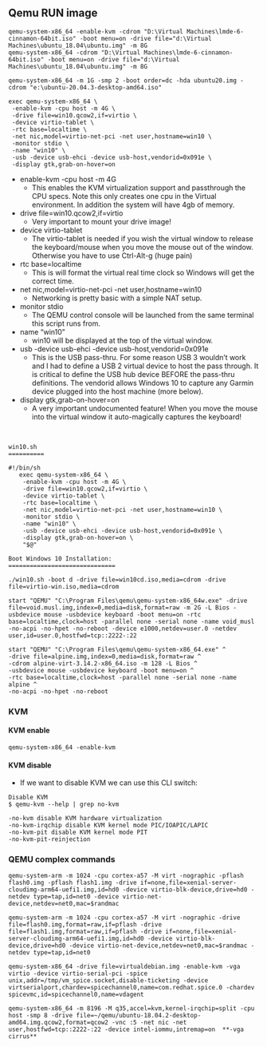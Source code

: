 ## Qemu RUN image

```
qemu-system-x86_64 -enable-kvm -cdrom "D:\Virtual Machines\lmde-6-cinnamon-64bit.iso" -boot menu=on -drive file="d:\Virtual Machines\ubuntu_18.04\ubuntu.img" -m 8G
qemu-system-x86_64 -cdrom "D:\Virtual Machines\lmde-6-cinnamon-64bit.iso" -boot menu=on -drive file="d:\Virtual Machines\ubuntu_18.04\ubuntu.img" -m 8G

qemu-system-x86_64 -m 1G -smp 2 -boot order=dc -hda ubuntu20.img -cdrom "e:\ubuntu-20.04.3-desktop-amd64.iso"
```

```
exec qemu-system-x86_64 \
 -enable-kvm -cpu host -m 4G \
 -drive file=win10.qcow2,if=virtio \
 -device virtio-tablet \
 -rtc base=localtime \
 -net nic,model=virtio-net-pci -net user,hostname=win10 \
 -monitor stdio \
 -name "win10" \
 -usb -device usb-ehci -device usb-host,vendorid=0x091e \
 -display gtk,grab-on-hover=on
 ```
 
 
- enable-kvm -cpu host -m 4G
	- This enables the KVM virtualization support and passthrough the CPU specs. Note this only creates one cpu in the Virtual environment. In addition the system will have 4gb of memory.
- drive file=win10.qcow2,if=virtio
	- Very important to mount your drive image!
- device virtio-tablet
	- The virtio-tablet is needed if you wish the virtual window to release the keyboard/mouse when you move the mouse out of the window. Otherwise you have to use Ctrl-Alt-g (huge pain)
- rtc base=localtime
    - This is will format the virtual real time clock so Windows will get the correct time.
- net nic,model=virtio-net-pci -net user,hostname=win10
    - Networking is pretty basic with a simple NAT setup.
- monitor stdio
    - The QEMU control console will be launched from the same terminal this script runs from.
- name “win10”
    - win10 will be displayed at the top of the virtual window.
- usb -device usb-ehci -device usb-host,vendorid=0x091e
    - This is the USB pass-thru. For some reason USB 3 wouldn’t work and I had to define a USB 2 virtual device to host the pass through. It is critical to define the USB hub device BEFORE the pass-thru definitions. The vendorid allows Windows 10 to capture any Garmin device plugged into the host machine (more below).
- display gtk,grab-on-hover=on
    - A very important undocumented feature! When you move the mouse into the virtual window it auto-magically captures the keyboard!
 
 <br/>
 
 ```
 win10.sh
 ==========
 
 #!/bin/sh
	exec qemu-system-x86_64 \
	 -enable-kvm -cpu host -m 4G \
	 -drive file=win10.qcow2,if=virtio \
	 -device virtio-tablet \
	 -rtc base=localtime \
	 -net nic,model=virtio-net-pci -net user,hostname=win10 \
	 -monitor stdio \
	 -name "win10" \
	 -usb -device usb-ehci -device usb-host,vendorid=0x091e \
	 -display gtk,grab-on-hover=on \
	 "$@"
 ```
 
 ```
 Boot Windows 10 Installation:
 ==============================
 
 ./win10.sh -boot d -drive file=win10cd.iso,media=cdrom -drive file=virtio-win.iso,media=cdrom
 ```
 
 
 
 
 ```
 start "QEMU" "C:\Program Files\qemu\qemu-system-x86_64w.exe" -drive file=void.musl.img,index=0,media=disk,format=raw -m 2G -L Bios -usbdevice mouse -usbdevice keyboard -boot menu=on -rtc base=localtime,clock=host -parallel none -serial none -name void_musl -no-acpi -no-hpet -no-reboot -device e1000,netdev=user.0 -netdev user,id=user.0,hostfwd=tcp::2222-:22
 ```
 
 
 ```
start "QEMU" "C:\Program Files\qemu\qemu-system-x86_64.exe" ^
-drive file=alpine.img,index=0,media=disk,format=raw ^
-cdrom alpine-virt-3.14.2-x86_64.iso -m 128 -L Bios ^
-usbdevice mouse -usbdevice keyboard -boot menu=on ^
-rtc base=localtime,clock=host -parallel none -serial none -name alpine ^
-no-acpi -no-hpet -no-reboot 
 ```
 
 
### KVM
 
#### KVM enable
```
qemu-system-x86_64 -enable-kvm
```


#### KVM disable
 
- If we want to disable KVM we can use this CLI switch:

```
Disable KVM
$ qemu-kvm --help | grep no-kvm

-no-kvm disable KVM hardware virtualization
-no-kvm-irqchip disable KVM kernel mode PIC/IOAPIC/LAPIC
-no-kvm-pit disable KVM kernel mode PIT
-no-kvm-pit-reinjection

```

### QEMU complex commands

```
qemu-system-arm -m 1024 -cpu cortex-a57 -M virt -nographic -pflash flash0.img -pflash flash1.img -drive if=none,file=xenial-server-cloudimg-arm64-uefi1.img,id=hd0 -device virtio-blk-device,drive=hd0 -netdev type=tap,id=net0 -device virtio-net-device,netdev=net0,mac=$randmac

qemu-system-arm -m 1024 -cpu cortex-a57 -M virt -nographic -drive file=flash0.img,format=raw,if=pflash -drive file=flash1.img,format=raw,if=pflash -drive if=none,file=xenial-server-cloudimg-arm64-uefi1.img,id=hd0 -device virtio-blk-device,drive=hd0 -device virtio-net-device,netdev=net0,mac=$randmac -netdev type=tap,id=net0

qemu-system-x86_64 -drive file=virtualdebian.img -enable-kvm -vga virtio -device virtio-serial-pci -spice unix,addr=/tmp/vm_spice.socket,disable-ticketing -device virtserialport,chardev=spicechannel0,name=com.redhat.spice.0 -chardev spicevmc,id=spicechannel0,name=vdagent

qemu-system-x86_64 -m 8196 -M q35,accel=kvm,kernel-irqchip=split -cpu host -smp 8 -drive file=~/qemu/ubuntu-18.04.2-desktop-amd64.img.qcow2,format=qcow2 -vnc :5 -net nic -net user,hostfwd=tcp::2222-:22 -device intel-iommu,intremap=on  **-vga cirrus**

```